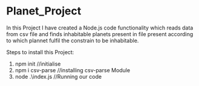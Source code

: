 # Planet_Project
In this Project I have created a Node.js code functionality which reads data from csv file and finds inhabitable planets  present in file present according to which plannet fulfil the constrain to be inhabitable.

Steps to install this Project:
1. npm init //initialise
2. npm i csv-parse //installing csv-parse Module
3. node .\index.js //Running our code
